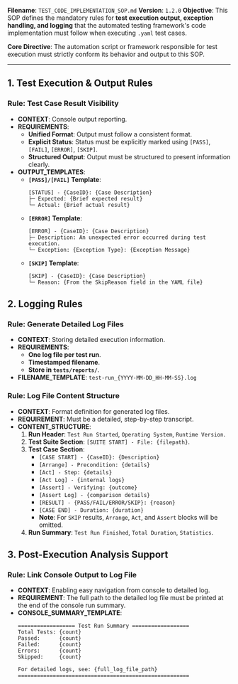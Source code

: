 **Filename**: `TEST_CODE_IMPLEMENTATION_SOP.md`
**Version**: `1.2.0`
**Objective**: This SOP defines the mandatory rules for **test execution output, exception handling, and logging** that the automated testing framework's code implementation must follow when executing `.yaml` test cases.

**Core Directive**: The automation script or framework responsible for test execution must strictly conform its behavior and output to this SOP.

---

## 1. Test Execution & Output Rules

### Rule: Test Case Result Visibility
- **CONTEXT**: Console output reporting.
- **REQUIREMENTS**:
  - **Unified Format**: Output must follow a consistent format.
  - **Explicit Status**: Status must be explicitly marked using `[PASS]`, `[FAIL]`, `[ERROR]`, `[SKIP]`.
  - **Structured Output**: Output must be structured to present information clearly.
- **OUTPUT_TEMPLATES**:
  - **`[PASS]/[FAIL]` Template**:
    ```
    [STATUS] - {CaseID}: {Case Description}
    ├─ Expected: {Brief expected result}
    └─ Actual: {Brief actual result}
    ```
  - **`[ERROR]` Template**:
    ```
    [ERROR] - {CaseID}: {Case Description}
    ├─ Description: An unexpected error occurred during test execution.
    └─ Exception: {Exception Type}: {Exception Message}
    ```
  - **`[SKIP]` Template**:
    ```
    [SKIP] - {CaseID}: {Case Description}
    └─ Reason: {From the SkipReason field in the YAML file}
    ```

## 2. Logging Rules

### Rule: Generate Detailed Log Files
- **CONTEXT**: Storing detailed execution information.
- **REQUIREMENTS**:
  - **One log file per test run**.
  - **Timestamped filename**.
  - **Store in `tests/reports/`**.
- **FILENAME_TEMPLATE**: `test-run_{YYYY-MM-DD_HH-MM-SS}.log`

### Rule: Log File Content Structure
- **CONTEXT**: Format definition for generated log files.
- **REQUIREMENT**: Must be a detailed, step-by-step transcript.
- **CONTENT_STRUCTURE**:
  1.  **Run Header**: `Test Run Started`, `Operating System`, `Runtime Version`.
  2.  **Test Suite Section**: `[SUITE START] - File: {filepath}`.
  3.  **Test Case Section**:
      - `[CASE START] - {CaseID}: {Description}`
      - `[Arrange] - Precondition: {details}`
      - `[Act] - Step: {details}`
      - `[Act Log] - {internal logs}`
      - `[Assert] - Verifying: {outcome}`
      - `[Assert Log] - {comparison details}`
      - `[RESULT] - {PASS/FAIL/ERROR/SKIP}: {reason}`
      - `[CASE END] - Duration: {duration}`
      - **Note**: For `SKIP` results, `Arrange`, `Act`, and `Assert` blocks will be omitted.
  4.  **Run Summary**: `Test Run Finished`, `Total Duration`, `Statistics`.

## 3. Post-Execution Analysis Support

### Rule: Link Console Output to Log File
- **CONTEXT**: Enabling easy navigation from console to detailed log.
- **REQUIREMENT**: The full path to the detailed log file must be printed at the end of the console run summary.
- **CONSOLE_SUMMARY_TEMPLATE**:
  ```
  ================== Test Run Summary ==================
  Total Tests: {count}
  Passed:      {count}
  Failed:      {count}
  Errors:      {count}
  Skipped:     {count}
  
  For detailed logs, see: {full_log_file_path}
  ======================================================
  ```